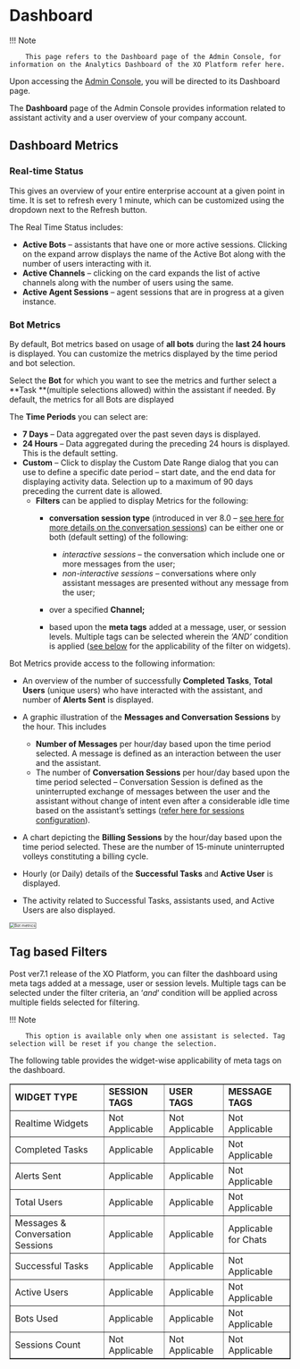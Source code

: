# Dashboard

!!! Note

        This page refers to the Dashboard page of the Admin Console, for information on the Analytics Dashboard of the XO Platform refer here.

Upon accessing the [Admin Console](../adminconsole), you will be directed to its Dashboard page.

The **Dashboard** page of the Admin Console provides information related to assistant activity and a user overview of your company account.


## Dashboard Metrics

### Real-time Status

This gives an overview of your entire enterprise account at a given point in time. It is set to refresh every 1 minute, which can be customized using the dropdown next to the Refresh button.

The Real Time Status includes:

* **Active Bots** – assistants that have one or more active sessions. Clicking on the expand arrow displays the name of the Active Bot along with the number of users interacting with it.
* **Active Channels** – clicking on the card expands the list of active channels along with the number of users using the same.
* **Active Agent Sessions** – agent sessions that are in progress at a given instance.


### Bot Metrics

By default, Bot metrics based on usage of **all bots** during the **last 24 hours** is displayed. You can customize the metrics displayed by the time period and bot selection.

Select the **Bot** for which you want to see the metrics and further select a **Task **(multiple selections allowed) within the assistant if needed. By default, the metrics for all Bots are displayed

The **Time Periods** you can select are:

* **7 Days** – Data aggregated over the past seven days is displayed.
* **24 Hours** – Data aggregated during the preceding 24 hours is displayed. This is the default setting.
* **Custom** – Click to display the Custom Date Range dialog that you can use to define a specific date period – start date, and the end data for displaying activity data. Selection up to a maximum of 90 days preceding the current date is allowed.
    * **Filters** can be applied to display Metrics for the following:
        * **conversation session type** (introduced in ver 8.0 – [see here for more details on the conversation sessions](https://developer.kore.ai/docs/bots/bot-settings/bot-sessions/)) can be either one or both (default setting) of the following:
            * _interactive sessions_ – the conversation which include one or more messages from the user;
            * _non-interactive sessions_ – conversations where only assistant messages are presented without any message from the user;
        
        * over a specified **Channel;**
        * based upon the **meta tags** added at a message, user, or session levels. Multiple tags can be selected wherein the _‘AND’_ condition is applied ([see below](https://developer.kore.ai/docs/bots/bot-admin/dashboard-bac/#Tag_based_Filters) for the applicability of the filter on widgets).

Bot Metrics provide access to the following information:

* An overview of the number of successfully **Completed Tasks**, **Total Users** (unique users) who have interacted with the assistant, and number of **Alerts Sent** is displayed.
* A graphic illustration of the **Messages and Conversation Sessions** by the hour. This includes
    * **Number of Messages** per hour/day based upon the time period selected. A message is defined as an interaction between the user and the assistant.
    * The number of **Conversation Sessions** per hour/day based upon the time period selected – Conversation Session is defined as the uninterrupted exchange of messages between the user and the assistant without change of intent even after a considerable idle time based on the assistant’s settings ([refer here for sessions configuration](https://developer.kore.ai/docs/bots/bot-settings/bot-sessions/)).

* A chart depicting the **Billing Sessions** by the hour/day based upon the time period selected. These are the number of 15-minute uninterrupted volleys constituting a billing cycle.
* Hourly (or Daily) details of the **Successful Tasks** and **Active User** is displayed.
* The activity related to Successful Tasks, assistants used, and Active Users are also displayed.

<img src="../images/admin-console-dashboard-img1.png" alt="Bot metrics" title="Bot metrics" style="border: 1px solid gray;zoom:50%;"/>


## Tag based Filters

Post ver7.1 release of the XO Platform, you can filter the dashboard using meta tags added at a message, user or session levels. Multiple tags can be selected under the filter criteria, an ‘_and_‘ condition will be applied across multiple fields selected for filtering.

!!! Note

        This option is available only when one assistant is selected. Tag selection will be reset if you change the selection.

The following table provides the widget-wise applicability of meta tags on the dashboard.

<table border="1">
  <tr>
   <td><strong>WIDGET TYPE</strong>
   </td>
   <td><strong>SESSION TAGS</strong>
   </td>
   <td><strong>USER TAGS</strong>
   </td>
   <td><strong>MESSAGE TAGS</strong>
   </td>
  </tr>
  <tr>
   <td>Realtime Widgets
   </td>
   <td>Not Applicable
   </td>
   <td>Not Applicable
   </td>
   <td>Not Applicable
   </td>
  </tr>
  <tr>
   <td>Completed Tasks
   </td>
   <td>Applicable
   </td>
   <td>Applicable
   </td>
   <td>Not Applicable
   </td>
  </tr>
  <tr>
   <td>Alerts Sent
   </td>
   <td>Applicable
   </td>
   <td>Applicable
   </td>
   <td>Not Applicable
   </td>
  </tr>
  <tr>
   <td>Total Users
   </td>
   <td>Applicable
   </td>
   <td>Applicable
   </td>
   <td>Not Applicable
   </td>
  </tr>
  <tr>
   <td>Messages & Conversation Sessions
   </td>
   <td>Applicable
   </td>
   <td>Applicable
   </td>
   <td>Applicable for Chats
   </td>
  </tr>
  <tr>
   <td>Successful Tasks
   </td>
   <td>Applicable
   </td>
   <td>Applicable
   </td>
   <td>Not Applicable
   </td>
  </tr>
  <tr>
   <td>Active Users
   </td>
   <td>Applicable
   </td>
   <td>Applicable
   </td>
   <td>Not Applicable
   </td>
  </tr>
  <tr>
   <td>Bots Used
   </td>
   <td>Applicable
   </td>
   <td>Applicable
   </td>
   <td>Not Applicable
   </td>
  </tr>
  <tr>
   <td>Sessions Count
   </td>
   <td>Not Applicable
   </td>
   <td>Not Applicable
   </td>
   <td>Not Applicable
   </td>
  </tr>
</table>